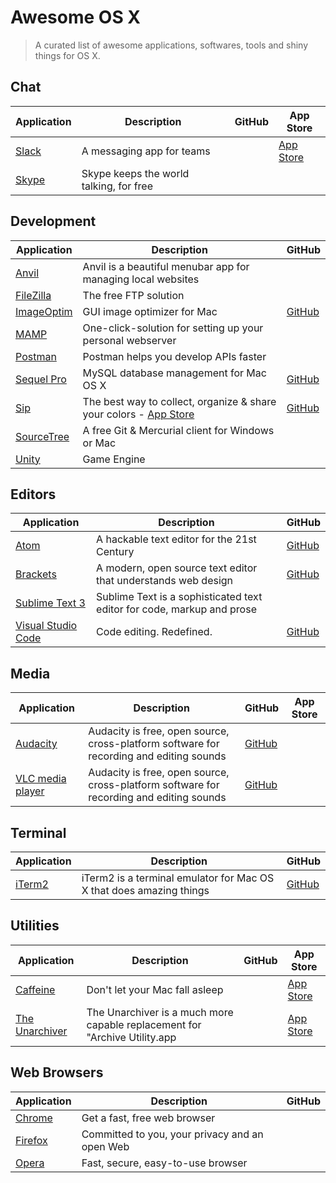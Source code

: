 # Awesome OS X

> A curated list of awesome applications, softwares, tools and shiny things for OS X.

## Chat

| Application | Description | GitHub | App Store |
| --- | --- | --- | --- |
| [Slack](https://slack.com/) | A messaging app for teams | | [App Store](https://itunes.apple.com/app/slack/id803453959?mt=12) |
| [Skype](https://skype.com/) | Skype keeps the world talking, for free | | |

## Development

| Application | Description | GitHub |
| --- | --- | --- |
| [Anvil](http://anvilformac.com/) | Anvil is a beautiful menubar app for managing local websites | |
| [FileZilla](https://filezilla-project.org/) | The free FTP solution | |
| [ImageOptim](https://imageoptim.com/) | GUI image optimizer for Mac | [GitHub](https://github.com/ImageOptim/ImageOptim) |
| [MAMP](https://www.mamp.info/) | One-click-solution for setting up your personal webserver | |
| [Postman](https://www.getpostman.com/) | Postman helps you develop APIs faster | |
| [Sequel Pro](http://sequelpro.com/) | MySQL database management for Mac OS X | [GitHub](https://github.com/sequelpro/sequelpro) |
| [Sip](http://sipapp.io/) | The best way to collect, organize & share your colors - [App Store](https://itunes.apple.com/app/id507257563?mt=12) | [GitHub](https://github.com/sequelpro/sequelpro) |
| [SourceTree](https://www.sourcetreeapp.com/) | A free Git & Mercurial client for Windows or Mac | |
| [Unity](https://unity3d.com/) | Game Engine | |

## Editors

| Application | Description | GitHub |
| --- | --- | --- |
| [Atom](https://atom.io/) | A hackable text editor for the 21st Century | [GitHub](https://github.com/atom/atom) |
| [Brackets](http://brackets.io/) | A modern, open source text editor that understands web design | [GitHub](https://github.com/adobe/brackets) |
| [Sublime Text 3](https://www.sublimetext.com/3) | Sublime Text is a sophisticated text editor for code, markup and prose | |
| [Visual Studio Code](https://code.visualstudio.com/) | Code editing. Redefined. | [GitHub](https://github.com/Microsoft/vscode) |

## Media

| Application | Description | GitHub | App Store |
| --- | --- | --- | --- |
| [Audacity](http://www.audacityteam.org/) | Audacity is free, open source, cross-platform software for recording and editing sounds | [GitHub](https://github.com/audacity/audacity) | |
| [VLC media player](http://www.videolan.org/vlc/) | Audacity is free, open source, cross-platform software for recording and editing sounds | [GitHub](https://github.com/videolan/vlc) | |

## Terminal

| Application | Description | GitHub |
| --- | --- | --- |
| [iTerm2](https://iterm2.com/) | iTerm2 is a terminal emulator for Mac OS X that does amazing things | [GitHub](https://github.com/gnachman/iTerm2) |

## Utilities

| Application | Description | GitHub | App Store |
| --- | --- | --- | --- |
| [Caffeine](http://lightheadsw.com/caffeine/) | Don't let your Mac fall asleep | | [App Store](https://itunes.apple.com/app/id411246225?mt=12) |
| [The Unarchiver](http://unarchiver.c3.cx/unarchiver) | The Unarchiver is a much more capable replacement for "Archive Utility.app | | [App Store](https://itunes.apple.com/app/id425424353?mt=12) |

## Web Browsers

| Application | Description | GitHub |
| --- | --- | --- |
| [Chrome](https://www.google.com/chrome/browser/desktop/) | Get a fast, free web browser | |
| [Firefox](https://firefox.com/) | Committed to you, your privacy and an open Web | |
| [Opera](https://www.opera.com/) | Fast, secure, easy-to-use browser | |
